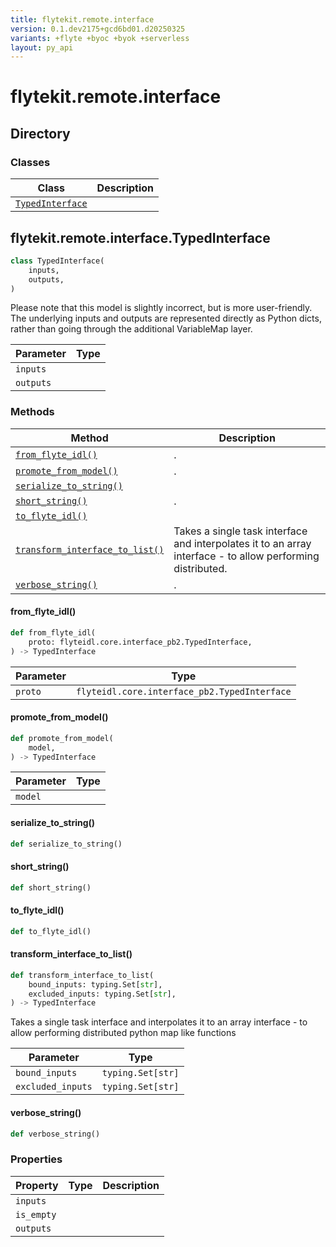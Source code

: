 ```yaml
---
title: flytekit.remote.interface
version: 0.1.dev2175+gcd6bd01.d20250325
variants: +flyte +byoc +byok +serverless
layout: py_api
---
```


# flytekit.remote.interface

## Directory

### Classes

| Class | Description |
|-|-|
| [`TypedInterface`](.././flytekit.remote.interface#flytekitremoteinterfacetypedinterface) |  |

## flytekit.remote.interface.TypedInterface

```python
class TypedInterface(
    inputs,
    outputs,
)
```
Please note that this model is slightly incorrect, but is more user-friendly. The underlying inputs and
outputs are represented directly as Python dicts, rather than going through the additional VariableMap layer.



| Parameter | Type |
|-|-|
| `inputs` |  |
| `outputs` |  |

### Methods

| Method | Description |
|-|-|
| [`from_flyte_idl()`](#from_flyte_idl) | . |
| [`promote_from_model()`](#promote_from_model) | . |
| [`serialize_to_string()`](#serialize_to_string) |  |
| [`short_string()`](#short_string) | . |
| [`to_flyte_idl()`](#to_flyte_idl) |  |
| [`transform_interface_to_list()`](#transform_interface_to_list) | Takes a single task interface and interpolates it to an array interface - to allow performing distributed. |
| [`verbose_string()`](#verbose_string) | . |


#### from_flyte_idl()

```python
def from_flyte_idl(
    proto: flyteidl.core.interface_pb2.TypedInterface,
) -> TypedInterface
```
| Parameter | Type |
|-|-|
| `proto` | `flyteidl.core.interface_pb2.TypedInterface` |

#### promote_from_model()

```python
def promote_from_model(
    model,
) -> TypedInterface
```
| Parameter | Type |
|-|-|
| `model` |  |

#### serialize_to_string()

```python
def serialize_to_string()
```
#### short_string()

```python
def short_string()
```
#### to_flyte_idl()

```python
def to_flyte_idl()
```
#### transform_interface_to_list()

```python
def transform_interface_to_list(
    bound_inputs: typing.Set[str],
    excluded_inputs: typing.Set[str],
) -> TypedInterface
```
Takes a single task interface and interpolates it to an array interface - to allow performing distributed
python map like functions


| Parameter | Type |
|-|-|
| `bound_inputs` | `typing.Set[str]` |
| `excluded_inputs` | `typing.Set[str]` |

#### verbose_string()

```python
def verbose_string()
```
### Properties

| Property | Type | Description |
|-|-|-|
| `inputs` |  |  |
| `is_empty` |  |  |
| `outputs` |  |  |

